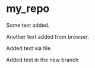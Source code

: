 ﻿# my_repo



Some text added.

Another text added from browser.


Added text via file.


Added text in the new branch